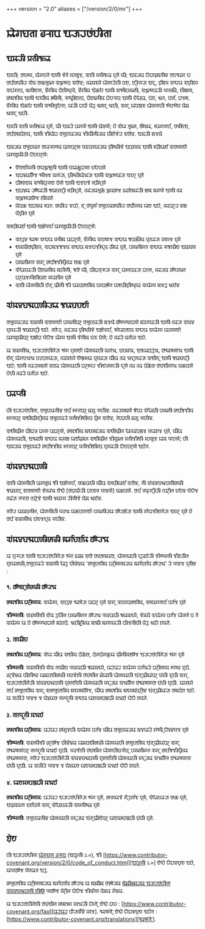 +++
version = "2.0"
aliases = ["/version/2/0/mr"]
+++


# 𑘧𑘻𑘐𑘟𑘰𑘝𑘰 𑘙𑘨𑘰𑘪 𑘁𑘓𑘰𑘨𑘭𑘽𑘮𑘲𑘝𑘰

## 𑘁𑘦𑘓𑘲 𑘢𑘿𑘨𑘝𑘲𑘕𑘿𑘗𑘰

𑘁𑘦𑘿𑘮𑘲; 𑘭𑘟𑘭𑘿𑘧, 𑘧𑘻𑘐𑘟𑘰𑘝𑘹 𑘁𑘜𑘲 𑘡𑘹𑘝𑘹 𑘦𑘿𑘮𑘜𑘳𑘡, 𑘀𑘫𑘲 𑘢𑘿𑘨𑘝𑘲𑘕𑘿𑘗𑘰 𑘎𑘨𑘝𑘻 𑘎𑘲; 𑘁𑘦𑘓𑘿𑘧𑘰
𑘄𑘢𑘎𑘿𑘨𑘦𑘰𑘝𑘲𑘩 𑘭𑘮𑘥𑘰𑘐 𑘮𑘰 𑘭𑘨𑘿𑘪𑘰𑘽𑘭𑘰𑘙𑘲𑘓 𑘊𑘎 𑘔𑘯𑘦𑘳𑘎𑘿𑘝 𑘀𑘡𑘳𑘥𑘪 𑘀𑘭𑘹𑘩; 𑘝𑘿𑘧𑘰𑘦𑘠𑘿𑘧𑘹 𑘎𑘻𑘜𑘰𑘓𑘹𑘮𑘲 𑘪𑘧,
𑘫𑘨𑘲𑘨𑘰𑘓𑘰 𑘁𑘎𑘰𑘨, 𑘟𑘿𑘨𑘲𑘫𑘿𑘧 𑘀𑘞𑘪𑘰 𑘀𑘟𑘿𑘨𑘲𑘫𑘿𑘧 𑘀𑘢𑘽𑘐𑘝𑘿𑘪, 𑘕𑘰𑘝𑘲𑘧𑘝𑘰, 𑘩𑘺𑘽𑘐𑘲𑘎 𑘪𑘺𑘫𑘲𑘬𑘿𑘘𑘿𑘧𑘹, 𑘩𑘺𑘽𑘐𑘲𑘎 𑘌𑘯𑘏
𑘁𑘜𑘲 𑘀𑘥𑘲𑘪𑘿𑘧𑘎𑘿𑘝𑘲, 𑘀𑘡𑘳𑘥𑘪𑘰𑘓𑘲 𑘢𑘰𑘝𑘯𑘲, 𑘫𑘲𑘎𑘿𑘬𑘜, 𑘭𑘰𑘦𑘰𑘕𑘲𑘎 𑘁𑘜𑘲 𑘁𑘨𑘿𑘞𑘲𑘎 𑘭𑘿𑘞𑘲𑘝𑘲,
𑘨𑘰𑘬𑘿𑘘𑘿𑘨𑘲𑘧𑘝𑘿𑘪, 𑘪𑘺𑘧𑘎𑘿𑘝𑘲𑘎 𑘢𑘹𑘮𑘨𑘰𑘪 𑘁𑘜𑘲 𑘟𑘹𑘏𑘰𑘪𑘰, 𑘪𑘽𑘫, 𑘕𑘰𑘝, 𑘪𑘨𑘿𑘜, 𑘢𑘡𑘿𑘞, 𑘩𑘺𑘽𑘐𑘲𑘎 𑘌𑘯𑘏
𑘁𑘜𑘲 𑘀𑘥𑘲𑘦𑘳𑘏𑘝𑘰; 𑘧𑘰𑘽𑘓𑘲 𑘢𑘨𑘿𑘪𑘰 𑘎𑘹𑘩𑘲 𑘕𑘰𑘜𑘰𑘨 𑘡𑘰𑘮𑘲, 𑘀𑘐𑘨 𑘧𑘰𑘽𑘪𑘨𑘳𑘡 𑘎𑘻𑘜𑘝𑘰𑘮𑘲 𑘥𑘹𑘟𑘰𑘥𑘹𑘟 𑘎𑘹𑘩𑘰
𑘕𑘰𑘜𑘰𑘨 𑘡𑘰𑘮𑘲.

𑘁𑘦𑘿𑘮𑘲 𑘀𑘫𑘲 𑘢𑘿𑘨𑘝𑘲𑘕𑘿𑘗𑘰 𑘎𑘨𑘝𑘻, 𑘎𑘲 𑘁𑘦𑘓𑘹 𑘪𑘰𑘐𑘜𑘹 𑘁𑘜𑘲 𑘤𑘻𑘩𑘜𑘹; 𑘮𑘹 𑘊𑘎𑘰 𑘦𑘳𑘎𑘿𑘝, 𑘏𑘳𑘩𑘿𑘧𑘰,
𑘭𑘿𑘪𑘰𑘐𑘝𑘰𑘨𑘿𑘮, 𑘭𑘦𑘿𑘨𑘲𑘟𑘿𑘠, 𑘭𑘨𑘿𑘪𑘭𑘦𑘰𑘪𑘹𑘫𑘎, 𑘁𑘜𑘲 𑘡𑘲𑘎𑘻𑘢 𑘭𑘦𑘳𑘟𑘰𑘧𑘰𑘓𑘿𑘧𑘰 𑘡𑘲𑘨𑘿𑘦𑘲𑘝𑘲𑘓𑘿𑘧𑘰 𑘟𑘲𑘫𑘹𑘡𑘹𑘓 𑘀𑘭𑘹𑘩.
𑘁𑘦𑘓𑘲 𑘦𑘰𑘡𑘎𑘹

𑘁𑘦𑘓𑘿𑘧𑘰 𑘭𑘦𑘳𑘟𑘰𑘧𑘰𑘝 𑘭𑘎𑘰𑘨𑘰𑘝𑘿𑘦𑘎 𑘪𑘰𑘝𑘰𑘪𑘨𑘜 𑘑𑘚𑘪𑘜𑘿𑘧𑘰𑘓𑘿𑘧𑘰 𑘟𑘿𑘨𑘲𑘬𑘿𑘘𑘲𑘡𑘹 𑘁𑘪𑘫𑘿𑘧𑘎 𑘁𑘜𑘲 𑘭𑘿𑘪𑘲𑘎𑘰𑘨𑘿𑘧
𑘀𑘭𑘜𑘰𑘨𑘿𑘧𑘰 𑘪𑘰𑘐𑘜𑘳𑘎𑘲𑘓𑘲 𑘄𑘟𑘰𑘮𑘨𑘜𑘹:

*  𑘟𑘳𑘭𑘨𑘿𑘧𑘰𑘽𑘢𑘿𑘨𑘝𑘲 𑘭𑘮𑘰𑘡𑘳𑘥𑘳𑘝𑘲 𑘁𑘜𑘲 𑘟𑘧𑘰𑘯𑘳𑘢𑘜𑘰 𑘟𑘰𑘏𑘪𑘜𑘹
*  𑘁𑘢𑘩𑘿𑘧𑘰𑘮𑘳𑘡 𑘥𑘲𑘡𑘿𑘡 𑘦𑘝𑘰𑘽𑘓𑘰, 𑘟𑘿𑘨𑘲𑘬𑘿𑘘𑘲𑘎𑘻𑘡𑘰𑘽𑘓𑘰 𑘁𑘜𑘲 𑘀𑘡𑘳𑘥𑘪𑘰𑘽𑘓𑘰 𑘁𑘟𑘨 𑘎𑘨𑘜𑘹
*  𑘪𑘲𑘠𑘰𑘧𑘎 𑘀𑘥𑘲𑘢𑘿𑘨𑘰𑘧 𑘟𑘹𑘜𑘹 𑘁𑘜𑘲 𑘁𑘡𑘽𑘟𑘰𑘡𑘹 𑘭𑘿𑘪𑘲𑘎𑘰𑘨𑘜𑘹
*  𑘁𑘢𑘩𑘿𑘧𑘰 𑘓𑘳𑘎𑘰𑘽𑘓𑘲 𑘕𑘤𑘰𑘤𑘟𑘰𑘨𑘲 𑘭𑘿𑘪𑘲𑘎𑘰𑘨𑘜𑘹, 𑘝𑘿𑘧𑘰𑘽𑘓𑘿𑘧𑘰𑘦𑘳𑘯𑘹 𑘡𑘳𑘎𑘭𑘰𑘡 𑘖𑘰𑘩𑘹𑘩𑘿𑘧𑘰𑘽𑘓𑘲 𑘎𑘿𑘬𑘦𑘰 𑘦𑘰𑘐𑘜𑘹 𑘁𑘜𑘲
   𑘝𑘿𑘧𑘰 𑘀𑘡𑘳𑘥𑘪𑘰𑘝𑘳𑘡 𑘫𑘲𑘎𑘜𑘹
*  𑘎𑘹𑘪𑘯 𑘁𑘢𑘩𑘿𑘧𑘰 𑘭𑘿𑘪𑘝𑘾 𑘭𑘰𑘙𑘲𑘓 𑘡𑘪𑘿𑘮𑘹, 𑘝𑘨 𑘭𑘽𑘢𑘳𑘨𑘿𑘜 𑘭𑘦𑘳𑘟𑘰𑘧𑘰𑘭𑘰𑘙𑘲𑘓 𑘭𑘨𑘿𑘪𑘻𑘝𑘿𑘝𑘦 𑘎𑘰𑘧 𑘁𑘮𑘹,
   𑘝𑘿𑘧𑘰𑘪𑘨𑘓 𑘩𑘎𑘿𑘬 𑘎𑘹𑘽𑘟𑘿𑘨𑘲𑘝 𑘎𑘨𑘜𑘹

𑘀𑘭𑘿𑘪𑘲𑘎𑘰𑘨𑘿𑘧 𑘁𑘜𑘲 𑘁𑘎𑘿𑘬𑘹𑘢𑘰𑘨𑘿𑘮 𑘪𑘰𑘐𑘜𑘳𑘎𑘲𑘓𑘲 𑘄𑘟𑘰𑘮𑘨𑘜𑘹:

*  𑘀𑘫𑘿𑘩𑘲𑘩 𑘥𑘰𑘬𑘰 𑘀𑘞𑘪𑘰 𑘢𑘿𑘨𑘝𑘲𑘦𑘰 𑘪𑘰𑘢𑘨𑘜𑘹, 𑘩𑘺𑘽𑘐𑘲𑘎 𑘀𑘪𑘠𑘰𑘡 𑘀𑘞𑘪𑘰 𑘕𑘪𑘯𑘲𑘎 𑘎𑘨𑘜𑘿𑘧𑘰𑘓𑘰 𑘢𑘿𑘨𑘧𑘝𑘿𑘡 𑘎𑘨𑘜𑘹
*  𑘠𑘦𑘎𑘲𑘭𑘟𑘿𑘨𑘲𑘫𑘿𑘧, 𑘀𑘢𑘦𑘰𑘡𑘕𑘡𑘎 𑘀𑘞𑘪𑘰 𑘦𑘰𑘡𑘮𑘰𑘡𑘲𑘎𑘰𑘨𑘎 𑘘𑘲𑘎𑘰 𑘎𑘨𑘜𑘹, 𑘪𑘿𑘧𑘎𑘿𑘝𑘲𑘐𑘝 𑘀𑘞𑘪𑘰 𑘨𑘰𑘕𑘎𑘲𑘧
   𑘁𑘎𑘿𑘨𑘦𑘜 𑘎𑘨𑘜𑘹
*  𑘪𑘿𑘧𑘎𑘿𑘝𑘲𑘐𑘝 𑘀𑘐𑘨 𑘭𑘰𑘨𑘿𑘪𑘕𑘡𑘲𑘎𑘨𑘲𑘝𑘿𑘧𑘰 𑘔𑘯 𑘎𑘨𑘜𑘹
*  𑘊𑘏𑘰𑘟𑘿𑘧𑘰𑘓𑘲 𑘪𑘺𑘧𑘎𑘿𑘝𑘲𑘎 𑘦𑘰𑘮𑘲𑘝𑘲, 𑘕𑘭𑘹 𑘎𑘲, 𑘪𑘲𑘢𑘝𑘿𑘨𑘰𑘓𑘰 𑘀𑘐𑘨 𑘪𑘰𑘭𑘿𑘝𑘪𑘿𑘧𑘰𑘓𑘰 𑘢𑘝𑘿𑘝𑘰, 𑘝𑘿𑘧𑘰𑘓𑘿𑘧𑘰
   𑘭𑘳𑘪𑘿𑘧𑘎𑘿𑘝 𑘢𑘨𑘪𑘰𑘡𑘐𑘲𑘫𑘲𑘪𑘰𑘧 𑘢𑘿𑘨𑘎𑘰𑘫𑘲𑘝 𑘎𑘨𑘜𑘹
*  𑘀𑘫𑘲 𑘎𑘻𑘜𑘝𑘲𑘮𑘲 𑘃𑘝𑘨 𑘎𑘿𑘨𑘲𑘝𑘲 𑘕𑘲 𑘪𑘿𑘧𑘰𑘪𑘭𑘰𑘧𑘲𑘎 𑘪𑘿𑘧𑘪𑘭𑘿𑘞𑘹𑘝 𑘪𑘰𑘕𑘪𑘲𑘟𑘿𑘨𑘲𑘬𑘿𑘘𑘿𑘧𑘰 𑘀𑘧𑘻𑘐𑘿𑘧 𑘦𑘰𑘡𑘩𑘲
   𑘕𑘰𑘃𑘩

## 𑘀𑘽𑘦𑘩𑘤𑘕𑘰𑘪𑘜𑘲𑘓𑘿𑘧𑘰 𑘕𑘤𑘰𑘤𑘟𑘰𑘨𑘿𑘧𑘰

𑘭𑘦𑘳𑘟𑘰𑘧𑘰𑘓𑘿𑘧𑘰 𑘀𑘐𑘿𑘨𑘜𑘲 𑘀𑘭𑘜𑘰𑘨𑘿𑘧𑘰 𑘪𑘿𑘧𑘎𑘿𑘝𑘲𑘽𑘪𑘨 𑘭𑘦𑘳𑘟𑘰𑘧𑘰𑘓𑘲 𑘦𑘰𑘡𑘎𑘹 𑘭𑘳𑘭𑘿𑘢𑘬𑘿𑘘𑘢𑘜𑘹 𑘦𑘰𑘽𑘚𑘜𑘿𑘧𑘰𑘓𑘲 𑘁𑘜𑘲
𑘝𑘿𑘧𑘰𑘽𑘓𑘰 𑘀𑘽𑘦𑘩 𑘎𑘨𑘜𑘿𑘧𑘰𑘓𑘲 𑘕𑘤𑘰𑘤𑘟𑘰𑘨𑘲 𑘁𑘮𑘹. 𑘝𑘭𑘹𑘓, 𑘝𑘿𑘧𑘰𑘽𑘓𑘿𑘧𑘰 𑘟𑘿𑘨𑘲𑘬𑘿𑘘𑘲𑘡𑘹 𑘁𑘎𑘿𑘬𑘹𑘢𑘰𑘨𑘿𑘮, 𑘠𑘻𑘎𑘰𑘟𑘰𑘧𑘎
𑘀𑘞𑘪𑘰 𑘀𑘧𑘻𑘐𑘿𑘧 𑘪𑘰𑘘𑘜𑘰𑘨𑘿𑘧𑘰 𑘪𑘰𑘐𑘜𑘳𑘎𑘲𑘪𑘨 𑘁𑘎𑘿𑘬𑘹𑘢 𑘑𑘹𑘄𑘡 𑘧𑘻𑘐𑘿𑘧 𑘁𑘜𑘲 𑘡𑘺𑘝𑘲𑘎 𑘟𑘽𑘚 𑘟𑘹𑘜𑘹; 𑘮𑘹 𑘝𑘿𑘧𑘰𑘽𑘓𑘹
𑘎𑘨𑘿𑘝𑘪𑘿𑘧 𑘁𑘮𑘹.

𑘧𑘰 𑘀𑘐𑘿𑘨𑘜𑘲𑘽𑘡𑘰, 𑘁𑘓𑘰𑘨𑘭𑘽𑘮𑘲𑘝𑘹𑘓𑘰 𑘥𑘽𑘐 𑘎𑘨𑘜𑘰𑘨𑘿𑘧𑘰 𑘎𑘻𑘜𑘝𑘿𑘧𑘰𑘮𑘲 𑘦𑘝𑘰𑘽𑘡𑘰, 𑘤𑘟𑘩𑘰𑘽𑘡𑘰, 𑘁𑘕𑘿𑘗𑘰𑘪𑘩𑘲𑘽𑘡𑘰,
𑘭𑘽𑘥𑘰𑘬𑘜𑘰𑘽𑘡𑘰 𑘁𑘜𑘲 𑘃𑘝𑘨 𑘧𑘻𑘐𑘟𑘰𑘡𑘰𑘽𑘡𑘰 𑘮𑘘𑘪𑘜𑘿𑘧𑘰𑘓𑘰, 𑘝𑘿𑘧𑘰𑘽𑘦𑘠𑘿𑘧𑘹 𑘟𑘳𑘨𑘳𑘭𑘿𑘝𑘿𑘧𑘰 𑘎𑘨𑘜𑘿𑘧𑘰𑘓𑘰 𑘎𑘲𑘽𑘪𑘰 𑘝𑘿𑘧𑘰
𑘡𑘰𑘎𑘰𑘨𑘜𑘿𑘧𑘰𑘓𑘰 𑘀𑘠𑘲𑘎𑘰𑘨 𑘁𑘜𑘲 𑘕𑘤𑘰𑘤𑘟𑘰𑘨𑘲 𑘁𑘮𑘹; 𑘁𑘜𑘲 𑘝𑘿𑘧𑘰𑘓𑘢𑘿𑘨𑘦𑘰𑘜𑘹 𑘀𑘫𑘿𑘧𑘰 𑘎𑘻𑘜𑘝𑘿𑘧𑘰𑘮𑘲 𑘢𑘨𑘭𑘿𑘢𑘨
𑘡𑘲𑘧𑘽𑘝𑘿𑘨𑘜𑘰𑘓𑘲 𑘎𑘰𑘨𑘜𑘹 𑘝𑘿𑘧𑘰 𑘝𑘿𑘧𑘰 𑘪𑘹𑘯𑘹𑘭 𑘭𑘽𑘤𑘽𑘠𑘲𑘝𑘰𑘽𑘡𑘰 𑘎𑘯𑘪𑘜𑘹 𑘮𑘹𑘮𑘲 𑘝𑘿𑘧𑘰𑘽𑘓𑘹 𑘎𑘨𑘿𑘝𑘪𑘿𑘧 𑘁𑘮𑘹.

## 𑘪𑘿𑘧𑘰𑘢𑘿𑘝𑘲

𑘮𑘲 𑘁𑘓𑘰𑘨𑘭𑘽𑘮𑘲𑘝𑘰, 𑘭𑘦𑘳𑘟𑘰𑘧𑘰𑘝𑘲𑘩 𑘭𑘨𑘿𑘪 𑘭𑘿𑘝𑘨𑘰𑘽𑘪𑘨 𑘩𑘰𑘐𑘳 𑘨𑘰𑘮𑘲𑘩. 𑘝𑘿𑘧𑘰𑘓𑘢𑘿𑘨𑘦𑘰𑘜𑘹 𑘕𑘹𑘪𑘿𑘮𑘰 𑘊𑘏𑘰𑘟𑘲
𑘪𑘿𑘧𑘎𑘿𑘝𑘲 𑘭𑘰𑘨𑘿𑘪𑘕𑘡𑘲𑘎 𑘭𑘿𑘝𑘨𑘰𑘪𑘨 𑘀𑘠𑘲𑘎𑘿𑘨𑘲𑘝𑘨𑘲𑘝𑘿𑘧𑘰 𑘭𑘦𑘳𑘟𑘰𑘧𑘰𑘓𑘹 𑘢𑘿𑘨𑘝𑘲𑘡𑘲𑘠𑘲𑘝𑘿𑘪 𑘎𑘨𑘲𑘝 𑘀𑘭𑘹𑘩, 𑘝𑘹𑘪𑘿𑘮𑘰𑘮𑘲
𑘩𑘰𑘐𑘳 𑘨𑘰𑘮𑘲𑘩.

𑘀𑘠𑘲𑘎𑘿𑘨𑘲𑘝 𑘪𑘲𑘢𑘝𑘿𑘨 𑘢𑘝𑘿𑘝𑘰 𑘪𑘰𑘢𑘨𑘜𑘹, 𑘭𑘰𑘦𑘰𑘕𑘲𑘎 𑘦𑘰𑘠𑘿𑘧𑘦𑘰𑘽𑘓𑘿𑘧𑘰 𑘀𑘠𑘲𑘎𑘿𑘨𑘲𑘝 𑘏𑘰𑘝𑘿𑘧𑘰𑘽𑘪𑘨𑘳𑘡 𑘢𑘿𑘨𑘎𑘰𑘫𑘡
𑘎𑘨𑘜𑘹, 𑘎𑘲𑘽𑘪𑘰 𑘎𑘻𑘜𑘝𑘿𑘧𑘰𑘮𑘲, 𑘁𑘥𑘰𑘭𑘲 𑘀𑘞𑘪𑘰 𑘢𑘿𑘨𑘝𑘿𑘧𑘎𑘿𑘬 𑘎𑘰𑘨𑘿𑘧𑘎𑘿𑘨𑘦𑘰𑘝 𑘀𑘠𑘲𑘎𑘿𑘨𑘲𑘝 𑘡𑘲𑘧𑘳𑘎𑘿𑘝 𑘢𑘿𑘨𑘝𑘲𑘡𑘲𑘠𑘲
𑘦𑘿𑘮𑘜𑘳𑘡 𑘎𑘰𑘦 𑘢𑘰𑘮𑘜𑘹; 𑘮𑘲 𑘁𑘦𑘓𑘿𑘧𑘰 𑘭𑘦𑘳𑘟𑘰𑘧𑘰𑘓𑘹 𑘭𑘰𑘨𑘿𑘪𑘕𑘡𑘲𑘎 𑘭𑘿𑘝𑘨𑘰𑘪𑘨 𑘢𑘿𑘨𑘝𑘲𑘡𑘲𑘠𑘲𑘝𑘿𑘪 𑘎𑘨𑘜𑘿𑘧𑘰𑘓𑘲
𑘄𑘟𑘰𑘮𑘨𑘜𑘹 𑘁𑘮𑘹𑘝.

## 𑘀𑘽𑘦𑘩𑘤𑘕𑘰𑘪𑘜𑘲

𑘀𑘫𑘲 𑘎𑘻𑘜𑘝𑘲𑘮𑘲 𑘪𑘰𑘐𑘜𑘳𑘎 𑘕𑘲 𑘁𑘎𑘿𑘬𑘹𑘢𑘰𑘨𑘿𑘮, 𑘔𑘯𑘪𑘰𑘟𑘲 𑘎𑘲𑘽𑘪𑘰 𑘀𑘭𑘿𑘪𑘲𑘎𑘰𑘨𑘿𑘧 𑘀𑘭𑘹𑘩, 𑘝𑘲
𑘀𑘽𑘦𑘩𑘤𑘕𑘰𑘪𑘜𑘲𑘭𑘰𑘙𑘲 𑘕𑘤𑘰𑘤𑘟𑘰𑘨 𑘀𑘭𑘜𑘰𑘨𑘿𑘧𑘰 𑘡𑘹𑘝𑘿𑘧𑘰𑘽𑘡𑘰 𑘧𑘹𑘞𑘹 [𑘭𑘽𑘢𑘨𑘿𑘎𑘰𑘓𑘲
𑘢𑘟𑘿𑘠𑘝 𑘑𑘰𑘩𑘜𑘹] 𑘎𑘯𑘪𑘜𑘹.
𑘭𑘨𑘿𑘪 𑘝𑘎𑘿𑘨𑘰𑘨𑘲𑘽𑘓𑘲 𑘝𑘿𑘪𑘨𑘲𑘝 𑘟𑘏𑘩 𑘑𑘹𑘄𑘡 𑘝𑘿𑘧𑘰𑘽𑘓𑘰 𑘝𑘢𑘰𑘭 𑘝𑘿𑘪𑘨𑘹𑘡𑘹 𑘁𑘜𑘲 𑘡𑘿𑘧𑘰𑘧𑘿𑘧
𑘨𑘲𑘝𑘲𑘡𑘹 𑘎𑘹𑘩𑘰 𑘕𑘰𑘃𑘩.

𑘝𑘭𑘹𑘓 𑘧𑘰𑘤𑘰𑘤𑘝𑘲𑘝, 𑘎𑘻𑘜𑘝𑘲𑘮𑘲 𑘑𑘘𑘡𑘰 𑘎𑘯𑘪𑘜𑘰𑘨𑘿𑘧𑘰 𑘪𑘿𑘧𑘎𑘿𑘝𑘲𑘓𑘿𑘧𑘰 𑘭𑘳𑘨𑘎𑘿𑘬𑘹𑘓𑘰 𑘁𑘜𑘲 𑘐𑘻𑘢𑘡𑘲𑘧𑘝𑘹𑘓𑘰 𑘁𑘟𑘨
𑘎𑘨𑘜𑘹 𑘮𑘹 𑘭𑘨𑘿𑘪 𑘀𑘐𑘿𑘨𑘜𑘲𑘽𑘡𑘰 𑘤𑘽𑘠𑘡𑘎𑘰𑘨𑘎 𑘨𑘰𑘮𑘲𑘩.

## 𑘀𑘽𑘦𑘩𑘤𑘕𑘰𑘪𑘜𑘲𑘭𑘰𑘙𑘲 𑘦𑘰𑘨𑘿𑘐𑘟𑘨𑘿𑘫𑘎 𑘭𑘳𑘓𑘡𑘰

𑘧𑘰 𑘎𑘨𑘰𑘨𑘰𑘓𑘰 𑘁𑘜𑘲 𑘁𑘓𑘰𑘨𑘭𑘽𑘮𑘲𑘝𑘹𑘓𑘰 𑘥𑘽𑘐 𑘖𑘰𑘩𑘰 𑘀𑘭𑘹 𑘭𑘦𑘕𑘩𑘿𑘧𑘰𑘭, 𑘎𑘻𑘜𑘝𑘿𑘧𑘰𑘮𑘲 𑘎𑘰𑘨𑘪𑘰𑘃𑘓𑘲
𑘡𑘲𑘬𑘿𑘢𑘝𑘿𑘝𑘲 𑘡𑘲𑘫𑘿𑘓𑘲𑘝 𑘎𑘨𑘜𑘿𑘧𑘰𑘭𑘰𑘙𑘲,𑘭𑘦𑘳𑘟𑘰𑘧𑘰𑘓𑘹 𑘀𑘐𑘿𑘨𑘜𑘲 𑘏𑘰𑘩𑘲 𑘟𑘲𑘩𑘹𑘩𑘿𑘧𑘰 '𑘭𑘰𑘦𑘳𑘟𑘰𑘧𑘲𑘎
𑘢𑘨𑘲𑘜𑘰𑘦𑘰𑘓𑘿𑘧𑘰 𑘦𑘰𑘨𑘿𑘐𑘟𑘨𑘿𑘫𑘎 𑘭𑘳𑘓𑘡𑘰𑘽' 𑘓𑘹 𑘢𑘰𑘩𑘡 𑘎𑘨𑘝𑘲𑘩 :

### 𑙑. 𑘭𑘳𑘠𑘰𑘨𑘜𑘹𑘭𑘰𑘙𑘲 𑘭𑘳𑘓𑘡𑘰

**𑘭𑘰𑘦𑘰𑘕𑘲𑘎 𑘢𑘨𑘲𑘜𑘰𑘦**: 𑘀𑘧𑘻𑘐𑘿𑘧, 𑘀𑘫𑘿𑘩𑘲𑘩 𑘥𑘰𑘬𑘹𑘓𑘰 𑘪𑘰𑘢𑘨 𑘎𑘨𑘜𑘹 𑘀𑘐𑘨 𑘀𑘪𑘿𑘧𑘪𑘭𑘰𑘧𑘲𑘎, 𑘀𑘭𑘿𑘪𑘰𑘐𑘝𑘰𑘨𑘿𑘮
𑘪𑘨𑘿𑘝𑘡 𑘎𑘨𑘜𑘹

**𑘡𑘲𑘬𑘿𑘢𑘝𑘿𑘝𑘲**: 𑘀𑘐𑘿𑘨𑘜𑘲𑘽𑘡𑘲 𑘊𑘎 𑘩𑘲𑘏𑘲𑘝 𑘪𑘿𑘧𑘎𑘿𑘝𑘲𑘐𑘝 𑘭𑘳𑘓𑘡𑘰 𑘢𑘰𑘙𑘪𑘰𑘪𑘲 𑘕𑘿𑘧𑘰𑘦𑘠𑘿𑘧𑘹, 𑘡𑘹𑘦𑘎𑘹 𑘀𑘧𑘻𑘐𑘿𑘧 𑘪𑘨𑘿𑘝𑘡
𑘎𑘻𑘜𑘝𑘹 𑘪 𑘝𑘹 𑘀𑘧𑘻𑘐𑘿𑘧 𑘎𑘰 𑘮𑘹 𑘭𑘳𑘭𑘿𑘢𑘬𑘿𑘘𑘢𑘜𑘹 𑘦𑘰𑘽𑘚𑘰𑘪𑘹. 𑘕𑘰𑘮𑘲𑘨𑘨𑘲𑘝𑘿𑘧𑘰 𑘦𑘰𑘣𑘲 𑘦𑘰𑘐𑘜𑘿𑘧𑘰𑘓𑘲 𑘪𑘲𑘡𑘽𑘝𑘲𑘮𑘲
𑘎𑘹𑘩𑘲 𑘕𑘰𑘄 𑘫𑘎𑘝𑘹.

### 𑙒. 𑘝𑘰𑘎𑘲𑘟

**𑘭𑘰𑘦𑘰𑘕𑘲𑘎 𑘢𑘨𑘲𑘜𑘰𑘦**: 𑘊𑘎𑘰 𑘎𑘲𑘽𑘪𑘰 𑘀𑘠𑘲𑘎 𑘪𑘹𑘯𑘹𑘭, 𑘪𑘹𑘐𑘪𑘹𑘐𑘯𑘿𑘧𑘰 𑘎𑘿𑘨𑘲𑘝𑘲𑘽𑘦𑘠𑘳𑘡 𑘁𑘓𑘰𑘨𑘭𑘽𑘮𑘲𑘝𑘹𑘓𑘰 𑘥𑘽𑘐 𑘎𑘨𑘜𑘹

**𑘡𑘲𑘬𑘿𑘢𑘝𑘿𑘝𑘲**: 𑘀𑘐𑘿𑘨𑘜𑘲𑘽𑘡𑘲 𑘊𑘎 𑘝𑘰𑘎𑘲𑘟 𑘢𑘰𑘙𑘪𑘰𑘪𑘲 𑘕𑘿𑘧𑘰𑘦𑘠𑘿𑘧𑘹, 𑘪𑘰𑘨𑘽𑘪𑘰𑘨 𑘀𑘧𑘻𑘐𑘿𑘧 𑘪𑘨𑘿𑘝𑘡𑘰𑘓𑘹 𑘢𑘨𑘲𑘜𑘰𑘦
𑘭𑘿𑘢𑘬𑘿𑘘 𑘎𑘨𑘰𑘪𑘹. 𑘙𑘨𑘩𑘹𑘩𑘿𑘧𑘰 𑘪𑘲𑘫𑘲𑘬𑘿𑘘 𑘎𑘰𑘩𑘰𑘪𑘠𑘲𑘭𑘰𑘙𑘲 𑘑𑘘𑘡𑘹𑘫𑘲 𑘭𑘽𑘤𑘽𑘠𑘲𑘝 𑘩𑘻𑘎𑘰𑘽𑘫𑘲 𑘎𑘻𑘜𑘝𑘿𑘧𑘰𑘮𑘲
𑘁𑘽𑘝𑘨𑘎𑘿𑘨𑘲𑘧𑘰𑘽𑘪𑘨 𑘤𑘽𑘟𑘲 𑘎𑘨𑘰𑘪𑘲 𑘀𑘐𑘨 𑘁𑘓𑘰𑘨𑘭𑘽𑘮𑘲𑘝𑘹𑘓𑘲 𑘀𑘽𑘦𑘩𑘤𑘕𑘰𑘪𑘜𑘲 𑘎𑘨𑘜𑘰𑘨𑘿𑘧𑘰𑘽𑘫𑘲 𑘎𑘻𑘜𑘝𑘿𑘧𑘰𑘮𑘲
𑘢𑘿𑘨𑘎𑘰𑘨𑘓𑘿𑘧𑘰 𑘀𑘡𑘰𑘮𑘳𑘝 𑘭𑘽𑘥𑘰𑘬𑘜𑘰𑘭 𑘤𑘽𑘟𑘲 𑘎𑘨𑘰𑘪𑘲. 𑘧𑘰𑘦𑘠𑘿𑘧𑘹 𑘭𑘨𑘿𑘪 𑘭𑘰𑘦𑘳𑘟𑘰𑘧𑘲𑘎 𑘀𑘐𑘨 𑘀𑘭𑘰𑘦𑘳𑘟𑘰𑘧𑘲𑘎
𑘦𑘰𑘠𑘿𑘧𑘦𑘰𑘽𑘝𑘳𑘡, 𑘎𑘲𑘽𑘪𑘰 𑘭𑘰𑘦𑘰𑘕𑘲𑘎 𑘦𑘰𑘠𑘿𑘧𑘦𑘰𑘽𑘪𑘨𑘲𑘩 𑘁𑘽𑘝𑘨𑘎𑘿𑘨𑘲𑘧𑘰𑘽𑘓𑘰 𑘭𑘦𑘰𑘪𑘹𑘫 𑘁𑘮𑘹. 𑘧𑘰 𑘀𑘘𑘲𑘽𑘓𑘹 𑘢𑘰𑘩𑘡 𑘡
𑘎𑘹𑘩𑘿𑘧𑘰𑘭 𑘝𑘰𑘝𑘿𑘢𑘳𑘨𑘝𑘲 𑘀𑘞𑘪𑘰 𑘎𑘰𑘧𑘦𑘭𑘿𑘪𑘨𑘳𑘢𑘲 𑘦𑘡𑘰𑘃 𑘮𑘻𑘄 𑘫𑘎𑘝𑘹.

### 𑙓. 𑘝𑘰𑘝𑘿𑘢𑘳𑘨𑘝𑘲 𑘦𑘡𑘰𑘃

**𑘭𑘰𑘦𑘰𑘕𑘲𑘎 𑘢𑘨𑘲𑘜𑘰𑘦**: 𑘪𑘰𑘨𑘽𑘪𑘰𑘨 𑘭𑘰𑘽𑘐𑘳𑘡𑘮𑘲 𑘀𑘧𑘻𑘐𑘿𑘧 𑘪𑘨𑘿𑘝𑘡 𑘎𑘲𑘽𑘪𑘰 𑘭𑘦𑘳𑘟𑘰𑘧𑘰𑘓𑘿𑘧𑘰 𑘦𑘰𑘡𑘎𑘰𑘽𑘓𑘹 𑘐𑘽𑘥𑘲𑘨
𑘄𑘩𑘿𑘩𑘽𑘑𑘡 𑘎𑘨𑘜𑘹

**𑘡𑘲𑘬𑘿𑘢𑘝𑘿𑘝𑘲**: 𑘀𑘐𑘿𑘨𑘜𑘲𑘽𑘡𑘲 𑘙𑘨𑘪𑘳𑘡 𑘟𑘲𑘩𑘹𑘩𑘿𑘧𑘰 𑘎𑘰𑘩𑘰𑘪𑘠𑘲𑘭𑘰𑘙𑘲 𑘎𑘻𑘜𑘝𑘿𑘧𑘰𑘮𑘲 𑘭𑘰𑘦𑘳𑘟𑘰𑘧𑘲𑘎 𑘁𑘽𑘝𑘨𑘎𑘿𑘨𑘲𑘧𑘰𑘽𑘪𑘨
𑘀𑘐𑘨 𑘭𑘽𑘥𑘰𑘬𑘜𑘰𑘽𑘪𑘨 𑘝𑘰𑘝𑘿𑘢𑘳𑘨𑘝𑘲 𑘦𑘡𑘰𑘃 𑘎𑘨𑘰𑘪𑘲. 𑘑𑘘𑘡𑘹𑘫𑘲 𑘭𑘽𑘤𑘽𑘠𑘲𑘝 𑘎𑘻𑘜𑘰𑘮𑘲𑘤𑘨𑘻𑘤𑘨 𑘪𑘿𑘧𑘎𑘿𑘝𑘲𑘐𑘝 𑘀𑘐𑘨
𑘭𑘰𑘨𑘿𑘪𑘕𑘡𑘲𑘎𑘨𑘲𑘝𑘿𑘧𑘰 𑘭𑘽𑘥𑘰𑘬𑘜𑘰𑘭, 𑘝𑘭𑘹𑘓 𑘁𑘓𑘰𑘨𑘭𑘽𑘮𑘲𑘝𑘹𑘓𑘲 𑘀𑘽𑘦𑘩𑘤𑘕𑘰𑘪𑘜𑘲 𑘎𑘨𑘜𑘰𑘨𑘿𑘧𑘰𑘽𑘫𑘲 𑘎𑘻𑘜𑘝𑘿𑘧𑘰𑘮𑘲
𑘢𑘿𑘨𑘎𑘰𑘨𑘓𑘿𑘧𑘰 𑘀𑘡𑘰𑘮𑘳𑘝 𑘭𑘽𑘥𑘰𑘬𑘜𑘰𑘭 𑘤𑘽𑘟𑘲 𑘎𑘨𑘰𑘪𑘲. 𑘧𑘰 𑘀𑘘𑘲𑘽𑘓𑘹 𑘢𑘰𑘩𑘡 𑘡 𑘎𑘹𑘩𑘿𑘧𑘰𑘭 𑘎𑘰𑘧𑘦𑘭𑘿𑘪𑘨𑘳𑘢𑘲 𑘦𑘡𑘰𑘃
𑘮𑘻𑘄 𑘫𑘎𑘝𑘹.

### 𑙔. 𑘎𑘰𑘧𑘦𑘭𑘿𑘪𑘨𑘳𑘢𑘲 𑘦𑘡𑘰𑘃

**𑘭𑘰𑘦𑘰𑘕𑘲𑘎 𑘢𑘨𑘲𑘜𑘰𑘦**: 𑘪𑘰𑘨𑘽𑘪𑘰𑘨 𑘁𑘓𑘰𑘨𑘭𑘽𑘮𑘲𑘝𑘹𑘓𑘰 𑘥𑘽𑘐 𑘎𑘨𑘜𑘹, 𑘭𑘰𑘝𑘝𑘿𑘧𑘰𑘡𑘹 𑘐𑘺𑘨𑘪𑘨𑘿𑘝𑘡 𑘎𑘨𑘜𑘹,
𑘊𑘏𑘰𑘟𑘿𑘧𑘰𑘓𑘰 𑘔𑘯 𑘎𑘨𑘜𑘹, 𑘁𑘎𑘿𑘨𑘦𑘎𑘝𑘰 𑘟𑘨𑘿𑘫𑘪𑘜𑘹 𑘀𑘐𑘨 𑘊𑘏𑘰𑘟𑘿𑘧𑘰𑘓𑘲 𑘀𑘢𑘿𑘨𑘝𑘲𑘬𑘿𑘙𑘰 𑘎𑘨𑘜𑘹

**𑘡𑘲𑘬𑘿𑘢𑘝𑘿𑘝𑘲**: 𑘭𑘦𑘳𑘟𑘰𑘧𑘰𑘝𑘲𑘩 𑘎𑘻𑘜𑘝𑘿𑘧𑘰𑘮𑘲 𑘢𑘿𑘨𑘎𑘰𑘨𑘓𑘿𑘧𑘰 𑘁𑘽𑘝𑘨𑘎𑘿𑘨𑘲𑘧𑘹𑘪𑘨 𑘎𑘰𑘧𑘦𑘭𑘿𑘪𑘨𑘳𑘢𑘲 𑘤𑘽𑘟𑘲 𑘎𑘨𑘜𑘹.

## 𑘫𑘿𑘨𑘹𑘧

𑘮𑘲 𑘁𑘓𑘰𑘨𑘭𑘽𑘮𑘲𑘝𑘰 [𑘧𑘻𑘐𑘟𑘰𑘝𑘰 𑘙𑘨𑘰𑘪][𑘦𑘳𑘎𑘢𑘵𑘬𑘿𑘙] (𑘁𑘪𑘵𑘝𑘿𑘝𑘲 𑙒.𑙐), 𑘕𑘲
[https://www.contributor-covenant.org/version/2/0/code_of_conduct.html][𑘁𑘪𑘵𑘝𑘿𑘝𑘲
𑙒.𑙐] 𑘧𑘹𑘞𑘹 𑘄𑘢𑘩𑘤𑘿𑘠 𑘁𑘮𑘹, 𑘧𑘰𑘢𑘰𑘭𑘳𑘡 𑘑𑘹𑘜𑘿𑘧𑘰𑘝 𑘁𑘩𑘲.

𑘭𑘰𑘦𑘳𑘟𑘰𑘧𑘲𑘎 𑘢𑘨𑘲𑘜𑘰𑘦𑘰𑘓𑘿𑘧𑘰 𑘦𑘰𑘨𑘿𑘐𑘟𑘨𑘿𑘫𑘎 𑘭𑘳𑘓𑘡𑘰 𑘧𑘰 𑘦𑘰𑘖𑘲𑘩𑘰 𑘭𑘽𑘭𑘿𑘞𑘹𑘓𑘿𑘧𑘰 [𑘦𑘻𑘖𑘲𑘩𑘿𑘩𑘰𑘓𑘿𑘧𑘰
𑘁𑘓𑘰𑘨𑘭𑘽𑘮𑘲𑘝𑘰 𑘀𑘽𑘦𑘩𑘤𑘕𑘰𑘪𑘜𑘲 𑘫𑘲𑘚𑘲][𑘦𑘻𑘗𑘱𑘩𑘿𑘩𑘰 𑘁𑘓𑘰𑘨𑘭𑘽𑘮𑘱𑘝𑘰] 𑘢𑘰𑘭𑘳𑘡 𑘢𑘿𑘨𑘹𑘨𑘲𑘝 𑘮𑘻𑘄𑘡 𑘡𑘲𑘨𑘿𑘦𑘰𑘜
𑘎𑘹𑘩𑘿𑘧𑘰 𑘐𑘹𑘩𑘿𑘧𑘰.

𑘧𑘰 𑘁𑘓𑘰𑘨𑘭𑘽𑘮𑘲𑘝𑘹𑘫𑘲 𑘭𑘽𑘤𑘽𑘠𑘲𑘝 𑘭𑘰𑘦𑘰𑘡𑘿𑘧 𑘢𑘿𑘨𑘫𑘿𑘡𑘰𑘽𑘓𑘲 𑘄𑘝𑘿𑘝𑘨𑘹 𑘧𑘹𑘞𑘹 𑘢𑘮𑘰 :
[https://www.contributor-covenant.org/faq][𑘪𑘰𑘨𑘽𑘪𑘰𑘨 𑘪𑘱𑘓𑘰𑘨𑘿𑘩𑘹𑘩𑘹
𑘢𑘿𑘨𑘫𑘿𑘡]. 𑘥𑘰𑘬𑘰𑘽𑘝𑘨𑘹 𑘧𑘹𑘞𑘹 𑘄𑘢𑘩𑘤𑘿𑘠 𑘁𑘮𑘹𑘝 :
[https://www.contributor-covenant.org/translations][𑘥𑘰𑘬𑘰𑘽𑘝𑘨𑘹].

[𑘦𑘳𑘎𑘢𑘵𑘬𑘿𑘙]: https://www.contributor-covenant.org
[𑘁𑘪𑘵𑘝𑘿𑘝𑘲 𑙒.𑙐]: https://www.contributor-covenant.org/version/2/0/code_of_conduct.html
[𑘦𑘻𑘗𑘱𑘩𑘿𑘩𑘰 𑘁𑘓𑘰𑘨𑘭𑘽𑘮𑘱𑘝𑘰]: https://github.com/mozilla/diversity
[𑘪𑘰𑘨𑘽𑘪𑘰𑘨 𑘪𑘱𑘓𑘰𑘨𑘿𑘩𑘹𑘩𑘹 𑘢𑘿𑘨𑘫𑘿𑘡]: https://www.contributor-covenant.org/faq
[𑘥𑘰𑘬𑘰𑘽𑘝𑘨𑘹]: https://www.contributor-covenant.org/translations
